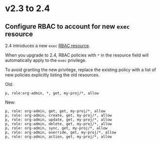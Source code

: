 # v2.3 to 2.4

## Configure RBAC to account for new `exec` resource

2.4 introduces a new `exec` [RBAC resource](https://argo-cd.readthedocs.io/en/stable/operator-manual/rbac/#rbac-resources-and-actions).

When you upgrade to 2.4, RBAC policies with `*` in the resource field will automatically apply to the `exec` privilege.

To avoid granting the new privilege, replace the existing policy with a list of new policies explicitly listing the old resources.

Old:

```csv
p, role:org-admin, *, get, my-proj/*, allow
```

New:

```csv
p, role: org-admin, get, get, my-proj/*, allow
p, role: org-admin, create, get, my-proj/*, allow
p, role: org-admin, update, get, my-proj/*, allow
p, role: org-admin, delete, get, my-proj/*, allow
p, role: org-admin, sync, get, my-proj/*, allow
p, role: org-admin, override, get, my-proj/*, allow
p, role: org-admin, action, get, my-proj/*, allow
```
